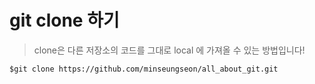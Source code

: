 # git clone 하기  
>clone은 다른 저장소의 코드를 그대로 local 에 가져올 수 있는 방법입니다!  

```
$git clone https://github.com/minseungseon/all_about_git.git
```

